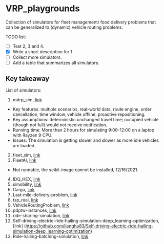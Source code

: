 # VRP_playgrounds
Collection of simulators for fleet management/ food delivery problems that can be generalized to (dynamic) vehicle routing problems.

TODO list:

- [ ] Test 2, 3 and 4.
- [x] Write a short description for 1.
- [ ] Collect more simulators.
- [ ] Add a table that summarizes all simulators.

## Key takeaway 

List of simulators:

1. mdrp_sim, [link](https://github.com/sebastian-quintero/mdrp-sim)
  - Key features: multiple scenarios, real-world data, route engine, order cancellation, time window, vehicle offline, proactive repositioning.
  - Key assumptions: deterministic unchanged travel time; occupied vehicle (though not full) would not receive notification.
  - Running time: More than 2 hours for simulating 9:00-12:00 on a laptop with Rayzen 9 CPU.
  - Issues: The simulation is getting slower and slower as more idle vehicles are loaded.
2. fleet_sim, [link](https://github.com/hitsuji5/fleet-sim)
3. FleetAI, [link](https://github.com/hitsuji5/FleetAI)
  - Not runnable, the scikit-image cannot be installed, 12/16/2021.
4. IDQ_HEX, [link](https://github.com/sguo28/IDQ_HEX/tree/master/code)
5. simobility, [link](https://github.com/sash-ko/simobility)
6. Cargo, [link](https://github.com/jamjpan/Cargo)
7. Last-mile-delivery-problem, [link](https://github.com/yongyanghz/Last-mile-delivery-problem)
8. tsp_real, [link](https://github.com/prathyaksh03/tsp_real)
9. VehicleRoutingProblem, [link](https://github.com/shlok57/VehicleRoutingProblem/tree/master/Genetic2)
10. pdptw-instances, [link](https://github.com/cssartori/pdptw-instances)
11. ride-sharing-simulation, [link](https://github.com/Vardominator/ride-sharing-simulation)
12. Self-driving-electric-ride-hailing-simulation-deep_learning-optimization, [link] (https://github.com/lianghu83/Self-driving-electric-ride-hailing-simulation-deep_learning-optimization)
13. Ride-hailing-batching-simulation, [link](https://github.com/juanhu96/Ride-hailing-batching-simulation)




